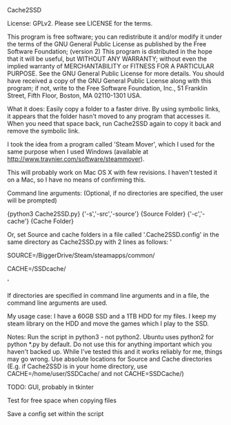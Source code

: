 Cache2SSD

License: GPLv2. Please see LICENSE for the terms.

This program is free software; you can redistribute it and/or modify
it under the terms of the GNU General Public License as published by
the Free Software Foundation; (version 2) 
This program is distributed in the hope that it will be useful,
but WITHOUT ANY WARRANTY; without even the implied warranty of
MERCHANTABILITY or FITNESS FOR A PARTICULAR PURPOSE. See the
GNU General Public License for more details.
You should have received a copy of the GNU General Public License along
with this program; if not, write to the Free Software Foundation, Inc.,
51 Franklin Street, Fifth Floor, Boston, MA 02110-1301 USA.

What it does: Easily copy a folder to a faster drive. By using symbolic links, it appears that the folder hasn't moved to any program that accesses it. When you need that space back, run Cache2SSD again to copy it back and remove the symbolic link.

I took the idea from a program called 'Steam Mover', which I used for the same purpose when I used Windows (available at http://www.traynier.com/software/steammover).

This will probably work on Mac OS X with few revisions. I haven't tested it on a Mac, so I have no means of confirming this.

Command line arguments: (Optional, if no directories are specified, the user will be prompted)

{python3 Cache2SSD.py} {'-s','-src','-source'} {Source Folder} {'-c','-cache'} {Cache Folder}

Or, set Source and cache folders in a file called '.Cache2SSD.config' in the same directory as Cache2SSD.py with 2 lines as follows:
'

SOURCE=/BiggerDrive/Steam/steamapps/common/

CACHE=/SSDcache/

'

If directories are specified in command line arguments and in a file, the command line arguments are used.


My usage case:
I have a 60GB SSD and a 1TB HDD for my files. I keep my steam library on the HDD and move the games which I play to the SSD.

Notes:
Run the script in python3 - not python2. Ubuntu uses python2 for python *.py by default.
Do not use this for anything important which you haven't backed up. While I've tested this and it works reliably for me, things may go wrong.
Use absolute locations for Source and Cache directories (E.g. if Cache2SSD is in your home directory, use CACHE=/home/user/SSDCache/ and not CACHE=SSDCache/)

TODO:
GUI, probably in tkinter

Test for free space when copying files

Save a config set within the script